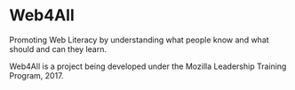 # Web4All
Promoting Web Literacy by understanding what people know and what should and can they learn.

Web4All is a project being developed under the Mozilla Leadership Training Program, 2017.
